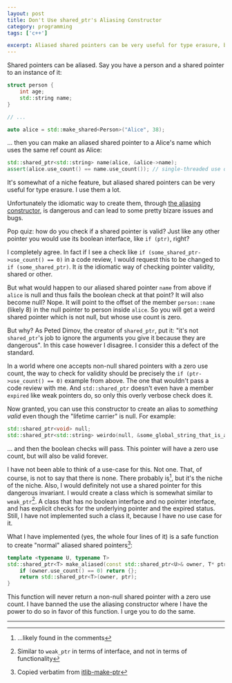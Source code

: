 ```yaml
---
layout: post
title: Don't Use shared_ptr's Aliasing Constructor
category: programming
tags: ['c++']

excerpt: Aliased shared pointers can be very useful for type erasure, but the idiomatic way to create them is dangerous
---
```


Shared pointers can be aliased. Say you have a person and a shared pointer to an instance of it:

```c++
struct person {
    int age;
    std::string name;
}

// ...

auto alice = std::make_shared<Person>("Alice", 38);
```

... then you can make an aliased shared pointer to a Alice's name which uses the same ref count as Alice:

```c++
std::shared_ptr<std::string> name(alice, &alice->name);
assert(alice.use_count() == name.use_count()); // single-threaded use only
```

It's somewhat of a niche feature, but aliased shared pointers can be very useful for type erasure. I use them a lot.

Unfortunately the idiomatic way to create them, through [the aliasing constructor](https://en.cppreference.com/w/cpp/memory/shared_ptr/shared_ptr#:~:text=The%20aliasing%20constructor), is dangerous and can lead to some pretty bizare issues and bugs.

Pop quiz: how do you check if a shared pointer is valid? Just like any other pointer you would use its boolean interface, like `if (ptr)`, right?

I completely agree. In fact if I see a check like `if (some_shared_ptr->use_count() == 0)` in a code review, I would request this to be changed to `if (some_shared_ptr)`. It *is* the idiomatic way of checking pointer validity, shared or other.

But what would happen to our aliased shared pointer `name` from above if `alice` is null and thus fails the boolean check at that point? It will also become null? Nope. It will point to the offset of the member `person::name` (likely 8) in the null pointer to person inside `alice`. So you will get a weird shared pointer which is not null, but whose use count is zero.

But why? As Peted Dimov, the creator of `shared_ptr`, put it: "it's not `shared_ptr`'s job to ignore the arguments you give it because they are dangerous". In this case however I disagree. I consider this a defect of the standard.

In a world where one accepts non-null shared pointers with a zero use count, the way to check for validity should be precisely the `if (ptr->use_count() == 0)` example from above. The one that wouldn't pass a code review with me. And `std::shared_ptr` doesn't even have a member `expired` like weak pointers do, so only this overly verbose check does it.

Now granted, you can use this constructor to create an alias to *something valid* even though the "lifetime carrier" is null. For example:

```c++
std::shared_ptr<void> null;
std::shared_ptr<std::string> weirdo(null, &some_global_string_that_is_always_valid);
```

... and then the boolean checks will pass. This pointer will have a zero use count, but will also be valid forever.

I have not been able to think of a use-case for this. Not one. That, of course, is not to say that there is none. There probably is[^1], but it's the niche of the niche. Also, I would definitely not use a shared pointer for this dangerous invariant. I would create a class which is somewhat similar to `weak_ptr`[^2]. A class that has no boolean interface and no pointer interface, and has explicit checks for the underlying pointer and the expired status. Still, I have not implemented such a class it, because I have no use case for it.

What I have implemented (yes, the whole four lines of it) is a safe function to create "normal" aliased shared pointers[^3]:

```c++
template <typename U, typename T>
std::shared_ptr<T> make_aliased(const std::shared_ptr<U>& owner, T* ptr) {
    if (owner.use_count() == 0) return {};
    return std::shared_ptr<T>(owner, ptr);
}
```

This function will never return a non-null shared pointer with a zero use count. I have banned the use the aliasing constructor where I have the power to do so in favor of this function. I urge you to do the same.

___

[^1]: ...likely found in the comments
[^2]: Similar to `weak_ptr` in terms of interface, and not in terms of functionality
[^3]: Copied verbatim from [itlib-make-ptr](https://github.com/iboB/itlib/blob/master/include/itlib/make_ptr.hpp)

